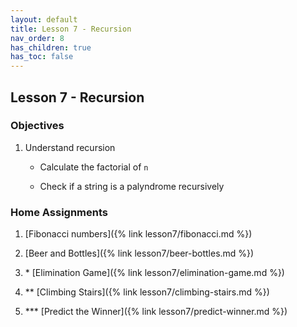 ```yaml
---
layout: default
title: Lesson 7 - Recursion
nav_order: 8
has_children: true
has_toc: false
---
```


## Lesson 7 - Recursion 

### Objectives

1. Understand recursion 

   * Calculate the factorial of `n`

   * Check if a string is a palyndrome recursively

### Home Assignments

1. [Fibonacci numbers]({% link lesson7/fibonacci.md %})

2. [Beer and Bottles]({% link lesson7/beer-bottles.md %})

3. \* [Elimination Game]({% link lesson7/elimination-game.md %})

4. \*\* [Climbing Stairs]({% link lesson7/climbing-stairs.md %})

5. \*\*\* [Predict the Winner]({% link lesson7/predict-winner.md %})


